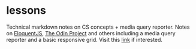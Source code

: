 # lessons
Technical markdown notes on CS concepts + media query reporter.
Notes on [EloquentJS][1], [The Odin Project][2] and others including a media query reporter and a basic responsive grid.
Visit this [link][3] if interested.

[1]:http://eloquentjavascript.net/
[2]:http://www.theodinproject.com/
[3]:https://l0rdcafe.github.io/lessons/draft/index.html
